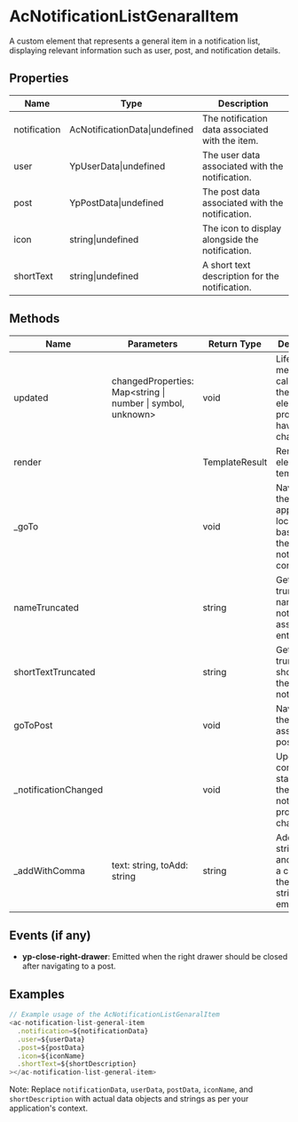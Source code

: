 # AcNotificationListGenaralItem

A custom element that represents a general item in a notification list, displaying relevant information such as user, post, and notification details.

## Properties

| Name          | Type                      | Description                                       |
|---------------|---------------------------|---------------------------------------------------|
| notification  | AcNotificationData\|undefined | The notification data associated with the item.   |
| user          | YpUserData\|undefined        | The user data associated with the notification.   |
| post          | YpPostData\|undefined         | The post data associated with the notification.   |
| icon          | string\|undefined             | The icon to display alongside the notification.   |
| shortText     | string\|undefined             | A short text description for the notification.    |

## Methods

| Name                | Parameters | Return Type | Description                                                                 |
|---------------------|------------|-------------|-----------------------------------------------------------------------------|
| updated             | changedProperties: Map<string \| number \| symbol, unknown> | void        | Lifecycle method called after the element’s properties have changed.        |
| render              |            | TemplateResult | Renders the element template.                                               |
| _goTo               |            | void        | Navigates to the appropriate location based on the notification's context.  |
| nameTruncated       |            | string      | Gets the truncated name for the notification's associated entity.           |
| shortTextTruncated  |            | string      | Gets the truncated short text for the notification.                         |
| goToPost            |            | void        | Navigates to the associated post's URL.                                     |
| _notificationChanged|            | void        | Updates the component state when the notification property changes.         |
| _addWithComma       | text: string, toAdd: string | string | Adds a string to another with a comma, if the original string is not empty. |

## Events (if any)

- **yp-close-right-drawer**: Emitted when the right drawer should be closed after navigating to a post.

## Examples

```typescript
// Example usage of the AcNotificationListGenaralItem
<ac-notification-list-general-item
  .notification=${notificationData}
  .user=${userData}
  .post=${postData}
  .icon=${iconName}
  .shortText=${shortDescription}
></ac-notification-list-general-item>
```

Note: Replace `notificationData`, `userData`, `postData`, `iconName`, and `shortDescription` with actual data objects and strings as per your application's context.